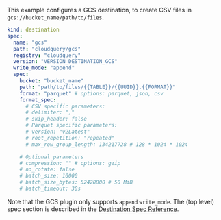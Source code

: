 This example configures a GCS destination, to create CSV files in `gcs://bucket_name/path/to/files`.

```yaml copy
kind: destination
spec:
  name: "gcs"
  path: "cloudquery/gcs"
  registry: "cloudquery"
  version: "VERSION_DESTINATION_GCS"
  write_mode: "append"
  spec:
    bucket: "bucket_name"
    path: "path/to/files/{{TABLE}}/{{UUID}}.{{FORMAT}}"
    format: "parquet" # options: parquet, json, csv
    format_spec:
      # CSV specific parameters:
      # delimiter: ","
      # skip_header: false
      # Parquet specific parameters:
      # version: "v2Latest"
      # root_repetition: "repeated"
      # max_row_group_length: 134217728 # 128 * 1024 * 1024

    # Optional parameters
    # compression: "" # options: gzip
    # no_rotate: false
    # batch_size: 10000
    # batch_size_bytes: 52428800 # 50 MiB
    # batch_timeout: 30s
```

Note that the GCS plugin only supports `append` `write_mode`. The (top level) spec section is described in the [Destination Spec Reference](/docs/reference/destination-spec).
